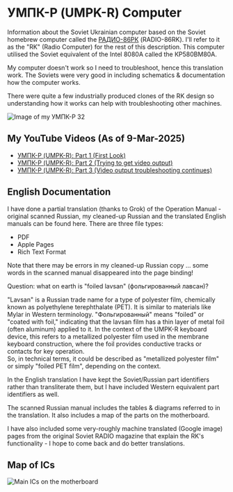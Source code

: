 # УМПК-Р (UMPK-R) Computer
Information about the Soviet Ukrainian computer based on the Soviet homebrew computer called the [РАДИО-86РК](https://github.com/skiselev/radio-86rk) (RADIO-86RK).  I'll refer to it as the "RK" (Radio Computer) for the rest of this description.  This computer utilised the Soviet equivalent of the Intel 8080A called the КР580ВМ80А.<br>

My computer doesn't work so I need to troubleshoot, hence this translation work.  The Soviets were very good in including schematics & documentation how the computer works.<br>

There were quite a few industrially produced clones of the RK design so understanding how it works can help with troubleshooting other machines.<br>

![Image of my УМПК-Р 32](UMPK-R_32.jpg)

## My YouTube Videos (As of 9-Mar-2025)
- [УМПК-Р (UMPK-R): Part 1 (First Look)](https://youtu.be/Kr2Yl7z__qQ)
- [УМПК-Р (UMPK-R): Part 2 (Trying to get video output)](https://youtu.be/anAznSh7gso)
- [УМПК-Р (UMPK-R): Part 3 (Video output troubleshooting continues)](https://youtu.be/vZf2vCqavNA)

## English Documentation
I have done a partial translation (thanks to Grok) of the Operation Manual - original scanned Russian, my cleaned-up Russian and the translated English manuals can be found here.  There are three file types:
- PDF
- Apple Pages
- Rich Text Format

Note that there may be errors in my cleaned-up Russian copy ... some words in the scanned manual disappeared into the page binding!<br>

Question: what on earth is "foiled lavsan" (фольгированный лавсан)?<br>

"Lavsan" is a Russian trade name for a type of polyester film, chemically known as polyethylene terephthalate (PET). It is similar to materials like Mylar in Western terminology. "Фольгированный" means "foiled" or "coated with foil," indicating that the lavsan film has a thin layer of metal foil (often aluminum) applied to it. In the context of the UMPK-R keyboard device, this refers to a metallized polyester film used in the membrane keyboard construction, where the foil provides conductive tracks or contacts for key operation.<br>
So, in technical terms, it could be described as "metallized polyester film" or simply "foiled PET film", depending on the context.

In the English translation I have kept the Soviet/Russian part identifiers rather than transliterate them, but I have included Western equivalent part identifiers as well.<br>

The scanned Russian manual includes the tables & diagrams referred to in the translation.  It also includes a map of the parts on the motherboard.<br>

I have also included some very-roughly machine translated (Google image) pages from the original Soviet RADIO magazine that explain the RK's functionality - I hope to come back and do better translations.<br>

## Map of ICs
![Main ICs on the motherboard](UMPK-R_circuit_layout.jpg)
